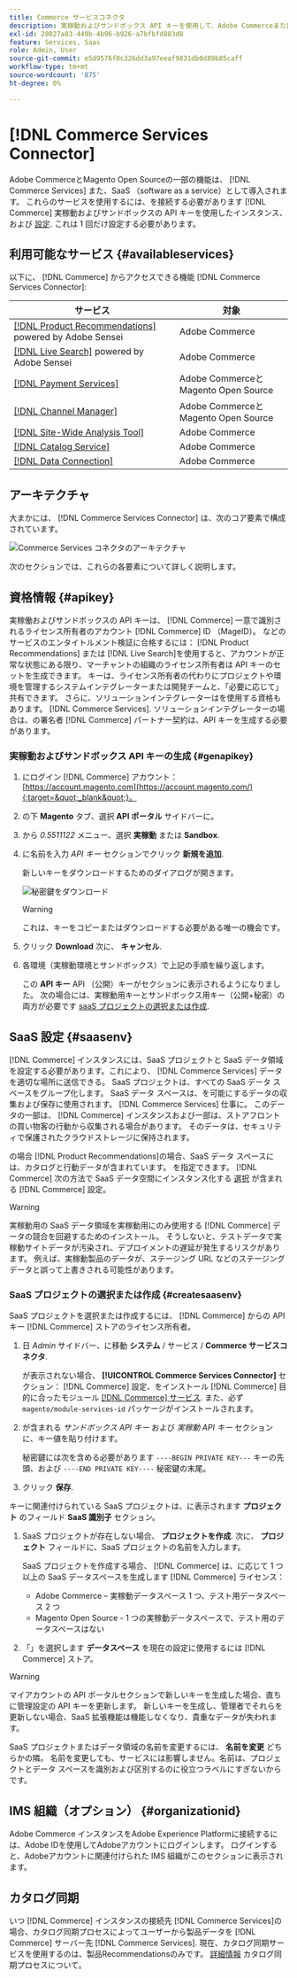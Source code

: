 ```yaml
---
title: Commerce サービスコネクタ
description: 実稼動およびサンドボックス API キーを使用して、Adobe CommerceまたはMagento Open Sourceインスタンスをサービスに統合する方法について説明します。
exl-id: 28027a83-449b-4b96-b926-a7bfbfd883d8
feature: Services, Saas
role: Admin, User
source-git-commit: e5d9576f0c326dd3a97eeaf9831db0d89b85caff
workflow-type: tm+mt
source-wordcount: '875'
ht-degree: 0%

---
```


# [!DNL Commerce Services Connector]

Adobe CommerceとMagento Open Sourceの一部の機能は、 [!DNL Commerce Services]  また、SaaS （software as a service）として導入されます。 これらのサービスを使用するには、を接続する必要があります [!DNL Commerce] 実稼動およびサンドボックスの API キーを使用したインスタンス、および [設定](https://experienceleague.adobe.com/docs/commerce-admin/config/services/saas.html). これは 1 回だけ設定する必要があります。

## 利用可能なサービス {#availableservices}

以下に、 [!DNL Commerce] からアクセスできる機能 [!DNL Commerce Services Connector]:

| サービス | 対象 |
| ---|--- |
| [[!DNL Product Recommendations]](/help/product-recommendations/overview.md) powered by Adobe Sensei | Adobe Commerce |
| [[!DNL Live Search]](/help/live-search/overview.md) powered by Adobe Sensei | Adobe Commerce |
| [[!DNL Payment Services]](/help/payment-services/overview.md) | Adobe CommerceとMagento Open Source |
| [[!DNL Channel Manager]](https://experienceleague.adobe.com/docs/commerce-channels/channel-manager/intro-to-channel-manager/overview.html) | Adobe CommerceとMagento Open Source |
| [[!DNL Site-Wide Analysis Tool]](https://experienceleague.adobe.com/docs/commerce-operations/tools/site-wide-analysis-tool/intro.html) | Adobe Commerce |
| [[!DNL Catalog Service]](/help/catalog-service/overview.md) | Adobe Commerce |
| [[!DNL Data Connection]](/help/data-connection/overview.md) | Adobe Commerce |

## アーキテクチャ

大まかには、 [!DNL Commerce Services Connector] は、次のコア要素で構成されています。

![Commerce Services コネクタのアーキテクチャ](assets/saas-config-sync-workflow.png)

次のセクションでは、これらの各要素について詳しく説明します。

## 資格情報 {#apikey}

実稼働およびサンドボックスの API キーは、 [!DNL Commerce] 一意で識別されるライセンス所有者のアカウント [!DNL Commerce] ID （MageID）。 などのサービスのエンタイトルメント検証に合格するには： [!DNL Product Recommendations] または [!DNL Live Search]を使用すると、アカウントが正常な状態にある限り、マーチャントの組織のライセンス所有者は API キーのセットを生成できます。 キーは、ライセンス所有者の代わりにプロジェクトや環境を管理するシステムインテグレーターまたは開発チームと、「必要に応じて」共有できます。 さらに、ソリューションインテグレーターはを使用する資格もあります。 [!DNL Commerce Services]. ソリューションインテグレーターの場合は、の署名者 [!DNL Commerce] パートナー契約は、API キーを生成する必要があります。

### 実稼動およびサンドボックス API キーの生成 {#genapikey}

1. にログイン [!DNL Commerce] アカウント： [https://account.magento.com](https://account.magento.com/){:target=&quot;_blank&quot;}。

1. の下 **Magento** タブ、選択 **API ポータル** サイドバーに。

1. から _0.5511122_ メニュー、選択 **実稼動** または **Sandbox**.

1. に名前を入力 _API キー_ セクションでクリック **新規を追加**.

   新しいキーをダウンロードするためのダイアログが開きます。

   ![秘密鍵をダウンロード](assets/download-api-private-key.png)

   >[!WARNING]
   >
   > これは、キーをコピーまたはダウンロードする必要がある唯一の機会です。

1. クリック **Download** 次に、 **キャンセル**.

1. 各環境（実稼動環境とサンドボックス）で上記の手順を繰り返します。

   この **API キー** API （公開）キーがセクションに表示されるようになりました。 次の場合には、実稼動用キーとサンドボックス用キー（公開+秘密）の両方が必要です [saaS プロジェクトの選択または作成](#createsaasenv).

## SaaS 設定 {#saasenv}

[!DNL Commerce] インスタンスには、SaaS プロジェクトと SaaS データ領域を設定する必要があります。これにより、 [!DNL Commerce Services] データを適切な場所に送信できる。 SaaS プロジェクトは、すべての SaaS データ スペースをグループ化します。 SaaS データ スペースは、を可能にするデータの収集および保存に使用されます。 [!DNL Commerce Services] 仕事に。 このデータの一部は、 [!DNL Commerce] インスタンスおよび一部は、ストアフロントの買い物客の行動から収集される場合があります。 そのデータは、セキュリティで保護されたクラウドストレージに保持されます。

の場合 [!DNL Product Recommendations]の場合、SaaS データ スペースには、カタログと行動データが含まれています。 を指定できます。 [!DNL Commerce] 次の方法で SaaS データ空間にインスタンス化する [選択](https://docs.magento.com/user-guide/configuration/services/saas.html) が含まれる [!DNL Commerce] 設定。

>[!WARNING]
>
> 実稼動用の SaaS データ領域を実稼動用にのみ使用する [!DNL Commerce] データの競合を回避するためのインストール。 そうしないと、テストデータで実稼動サイトデータが汚染され、デプロイメントの遅延が発生するリスクがあります。 例えば、実稼動製品のデータが、ステージング URL などのステージングデータと誤って上書きされる可能性があります。

### SaaS プロジェクトの選択または作成 {#createsaasenv}

SaaS プロジェクトを選択または作成するには、 [!DNL Commerce] からの API キー [!DNL Commerce] ストアのライセンス所有者。

1. 日 _Admin_ サイドバー、に移動 **システム** / サービス / **Commerce サービスコネクタ**.

   が表示されない場合、 **[!UICONTROL Commerce Services Connector]** セクション： [!DNL Commerce] 設定、をインストール [!DNL Commerce] 目的に合ったモジュール [[!DNL Commerce] サービス](#availableservices). また、必ず `magento/module-services-id` パッケージがインストールされます。

1. が含まれる _サンドボックス API キー_ および _実稼動 API キー_ セクションに、キー値を貼り付けます。

   秘密鍵には次を含める必要があります `----BEGIN PRIVATE KEY---` キーの先頭、および `----END PRIVATE KEY----` 秘密鍵の末尾。

1. クリック **保存**.

キーに関連付けられている SaaS プロジェクトは、に表示されます **プロジェクト** のフィールド **SaaS 識別子** セクション。

1. SaaS プロジェクトが存在しない場合、 **プロジェクトを作成**. 次に、 **プロジェクト** フィールドに、SaaS プロジェクトの名前を入力します。

   SaaS プロジェクトを作成する場合、 [!DNL Commerce] は、に応じて 1 つ以上の SaaS データスペースを生成します [!DNL Commerce] ライセンス：
   - Adobe Commerce – 実稼動データスペース 1 つ、テスト用データスペース 2 つ
   - Magento Open Source - 1 つの実稼動データスペースで、テスト用のデータスペースはない

1. 「」を選択します **データスペース** を現在の設定に使用するには [!DNL Commerce] ストア。

>[!WARNING]
>
> マイアカウントの API ポータルセクションで新しいキーを生成した場合、直ちに管理設定の API キーを更新します。 新しいキーを生成し、管理者でそれらを更新しない場合、SaaS 拡張機能は機能しなくなり、貴重なデータが失われます。

SaaS プロジェクトまたはデータ領域の名前を変更するには、 **名前を変更** どちらかの隣。 名前を変更しても、サービスには影響しません。名前は、プロジェクトとデータ スペースを識別および区別するのに役立つラベルにすぎないからです。

## IMS 組織（オプション） {#organizationid}

Adobe Commerce インスタンスをAdobe Experience Platformに接続するには、Adobe IDを使用してAdobeアカウントにログインします。 ログインすると、Adobeアカウントに関連付けられた IMS 組織がこのセクションに表示されます。

## カタログ同期

いつ [!DNL Commerce] インスタンスの接続先 [!DNL Commerce Services]の場合、カタログ同期プロセスによってユーザーから製品データを [!DNL Commerce] サーバー先 [!DNL Commerce Services]. 現在、カタログ同期サービスを使用するのは、製品Recommendationsのみです。 [詳細情報](catalog-sync.md) カタログ同期プロセスについて。
